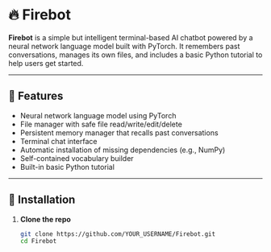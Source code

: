 # 🔥 Firebot

**Firebot** is a simple but intelligent terminal-based AI chatbot powered by a neural network language model built with PyTorch. It remembers past conversations, manages its own files, and includes a basic Python tutorial to help users get started.

---

## 🧠 Features

- Neural network language model using PyTorch
- File manager with safe file read/write/edit/delete
- Persistent memory manager that recalls past conversations
- Terminal chat interface
- Automatic installation of missing dependencies (e.g., NumPy)
- Self-contained vocabulary builder
- Built-in basic Python tutorial

---

## 🚀 Installation

1. **Clone the repo**
   ```bash
   git clone https://github.com/YOUR_USERNAME/Firebot.git
   cd Firebot
